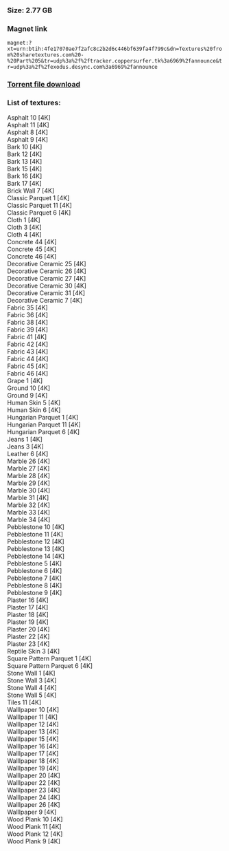 ### Size: 2.77 GB
  
### Magnet link
`magnet:?xt=urn:btih:4fe17070ae7f2afc8c2b2d6c446bf639fa4f799c&dn=Textures%20from%20sharetextures.com%20-%20Part%205&tr=udp%3a%2f%2ftracker.coppersurfer.tk%3a6969%2fannounce&tr=udp%3a%2f%2fexodus.desync.com%3a6969%2fannounce`  
  
### [Torrent file download](https://github.com/Kimbatt/cc0-textures/raw/master/sharetextures.com/Part%205/Textures%20from%20sharetextures.com%20-%20Part%205.torrent)  
  
### List of textures:
  
Asphalt 10 [4K]  
Asphalt 11 [4K]  
Asphalt 8 [4K]  
Asphalt 9 [4K]  
Bark 10 [4K]  
Bark 12 [4K]  
Bark 13 [4K]  
Bark 15 [4K]  
Bark 16 [4K]  
Bark 17 [4K]  
Brick Wall 7 [4K]  
Classic Parquet 1 [4K]  
Classic Parquet 11 [4K]  
Classic Parquet 6 [4K]  
Cloth 1 [4K]  
Cloth 3 [4K]  
Cloth 4 [4K]  
Concrete 44 [4K]  
Concrete 45 [4K]  
Concrete 46 [4K]  
Decorative Ceramic 25 [4K]  
Decorative Ceramic 26 [4K]  
Decorative Ceramic 27 [4K]  
Decorative Ceramic 30 [4K]  
Decorative Ceramic 31 [4K]  
Decorative Ceramic 7 [4K]  
Fabric 35 [4K]  
Fabric 36 [4K]  
Fabric 38 [4K]  
Fabric 39 [4K]  
Fabric 41 [4K]  
Fabric 42 [4K]  
Fabric 43 [4K]  
Fabric 44 [4K]  
Fabric 45 [4K]  
Fabric 46 [4K]  
Grape 1 [4K]  
Ground 10 [4K]  
Ground 9 [4K]  
Human Skin 5 [4K]  
Human Skin 6 [4K]  
Hungarian Parquet 1 [4K]  
Hungarian Parquet 11 [4K]  
Hungarian Parquet 6 [4K]  
Jeans 1 [4K]  
Jeans 3 [4K]  
Leather 6 [4K]  
Marble 26 [4K]  
Marble 27 [4K]  
Marble 28 [4K]  
Marble 29 [4K]  
Marble 30 [4K]  
Marble 31 [4K]  
Marble 32 [4K]  
Marble 33 [4K]  
Marble 34 [4K]  
Pebblestone 10 [4K]  
Pebblestone 11 [4K]  
Pebblestone 12 [4K]  
Pebblestone 13 [4K]  
Pebblestone 14 [4K]  
Pebblestone 5 [4K]  
Pebblestone 6 [4K]  
Pebblestone 7 [4K]  
Pebblestone 8 [4K]  
Pebblestone 9 [4K]  
Plaster 16 [4K]  
Plaster 17 [4K]  
Plaster 18 [4K]  
Plaster 19 [4K]  
Plaster 20 [4K]  
Plaster 22 [4K]  
Plaster 23 [4K]  
Reptile Skin 3 [4K]  
Square Pattern Parquet 1 [4K]  
Square Pattern Parquet 6 [4K]  
Stone Wall 1 [4K]  
Stone Wall 3 [4K]  
Stone Wall 4 [4K]  
Stone Wall 5 [4K]  
Tiles 11 [4K]  
Walllpaper 10 [4K]  
Walllpaper 11 [4K]  
Walllpaper 12 [4K]  
Walllpaper 13 [4K]  
Walllpaper 15 [4K]  
Walllpaper 16 [4K]  
Walllpaper 17 [4K]  
Walllpaper 18 [4K]  
Walllpaper 19 [4K]  
Walllpaper 20 [4K]  
Walllpaper 22 [4K]  
Walllpaper 23 [4K]  
Walllpaper 24 [4K]  
Walllpaper 26 [4K]  
Walllpaper 9 [4K]  
Wood Plank 10 [4K]  
Wood Plank 11 [4K]  
Wood Plank 12 [4K]  
Wood Plank 9 [4K]
